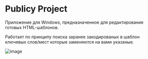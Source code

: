 # Publicy Project

Приложение для Windows, предназначенное для редактирования готовых HTML-шаблонов. 

Работает по принципу поиска заранее закодированых в шаблон ключевых слов/мест которые заменяются на вами указаные.

![image](https://github.com/Dezmond152/Publicy-Project/assets/136612118/4d80a36b-dd6b-4869-b28e-0e0f0be33f23)
